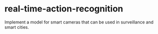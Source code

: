 # real-time-action-recognition
Implement a model for smart cameras that can be used in surveillance and smart cities.
